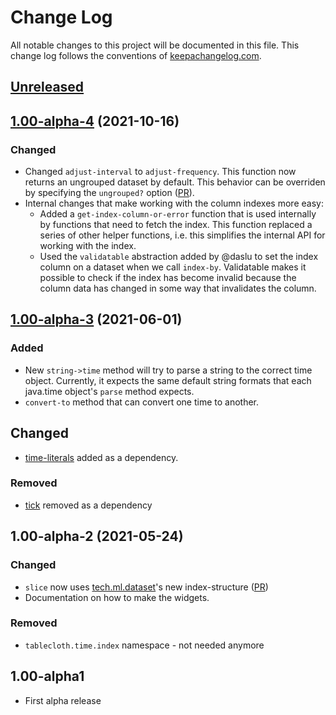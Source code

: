 # Change Log
All notable changes to this project will be documented in this file. This change log follows the conventions of [keepachangelog.com](http://keepachangelog.com/).

## [Unreleased]

## [1.00-alpha-4] (2021-10-16)
### Changed
- Changed `adjust-interval` to `adjust-frequency`. This function now
  returns an ungrouped dataset by default. This behavior can be
  overriden by specifying the `ungrouped?` option
  ([PR](https://github.com/scicloj/tablecloth.time/commit/dccd91db86d4bf83d41311120a0b7eb9c1c20008)).
- Internal changes that make working with the column indexes more easy:
  - Added a `get-index-column-or-error` function that is used
    internally by functions that need to fetch the index. This
    function replaced a series of other helper functions, i.e. this
    simplifies the internal API for working with the index.
  - Used the `validatable` abstraction added by @daslu to set the
    index column on a dataset when we call `index-by`. Validatable
    makes it possible to check if the index has become invalid because
    the column data has changed in some way that invalidates the
    column.

## [1.00-alpha-3] (2021-06-01)
### Added
- New `string->time` method will try to parse a string to the correct
  time object. Currently, it expects the same default string formats
  that each java.time object's `parse` method expects.
- `convert-to` method that can convert one time to another.

## Changed
- [time-literals](https://github.com/henryw374/time-literals) added as a
  dependency.

### Removed
- [tick](https://github.com/juxt/tick) removed as a dependency

## 1.00-alpha-2 (2021-05-24)
### Changed
- `slice` now uses [tech.ml.dataset](https://github.com/techascent/tech.ml.dataset)'s new index-structure ([PR](https://github.com/techascent/tech.ml.dataset/pull/214))
- Documentation on how to make the widgets.

### Removed
- `tablecloth.time.index` namespace - not needed anymore

## 1.00-alpha1
- First alpha release

[Unreleased]: https://github.com/scicloj/tablecloth.time/compare/1.00-alpha-4...HEAD
[1.00-alpha-4]: https://github.com/scicloj/tablecloth.time/compare/1.00-alpha-3...1.00-alpha-4
[1.00-alpha-3]: https://github.com/scicloj/tablecloth.time/compare/1.00-alpha-2...1.00-alpha-3
[1.00-alpha-2]: https://github.com/scicloj/tablecloth.time/compare/1.00.alpha-1...1.00-alpha-2
